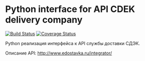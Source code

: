Python interface for API CDEK delivery company
==============================================


[![Build Status](https://travis-ci.org/xtelaur/python-cdek.png?branch=master)](https://travis-ci.org/xtelaur/python-cdek)
[![Coverage Status](https://coveralls.io/repos/xtelaur/python-cdek/badge.png?branch=master)](https://coveralls.io/r/xtelaur/python-cdek?branch=master)


Python реализация интерфейса к API службы доставки СДЭК.

Описание API: http://www.edostavka.ru/integrator/